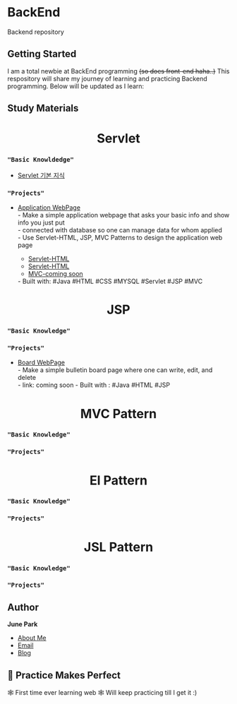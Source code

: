 # BackEnd
Backend repository

## Getting Started

I am a total newbie at BackEnd programming ~~(so does front-end haha..)~~
This respository will share my journey of learning and practicing Backend programming.
Below will be updated as I learn:

## Study Materials

<h1 align="center">Servlet<project-name></h1>

### `"Basic Knowldedge"`
  <ul>
    <li> <a href="/Notes/Servlet/Servlet 기본지식.md"> Servlet 기본 지식 </a> 
  </ul>
  
### `"Projects"`
  <ul>
    <li> <a href="/Notes/Application/"> Application WebPage </a> </li>
    - Make a simple application webpage that asks your basic info and show info you just put<br>
    - connected with database so one can manage data for whom applied<br>
    - Use Servlet-HTML, JSP, MVC Patterns to design the application web page <br>
    <ul>
      <li><a href="https://github.com/Jun0S2/BackEnd/tree/main/Application/Servlet"> Servlet-HTML</a> </li>
      <li><a href="https://github.com/Jun0S2/BackEnd/tree/main/Application/JSP"> Servlet-HTML</a> </li>
      <li><a href="#"> MVC-coming soon </a> </li>
   </ul>
     - Built with: #Java #HTML #CSS #MYSQL #Servlet #JSP #MVC

     
  </ul>

<h1 align="center">JSP<project-name></h1>

### `"Basic Knowledge"`

### `"Projects"`

<ul>
     <li>  <a href="/Notes/Application/"> Board WebPage </a></li>
      - Make a simple bulletin board page where one can write, edit, and delete<br>
      - link: coming soon
      - Built with : #Java #HTML #JSP
</ul>

<h1 align="center">MVC Pattern<project-name></h1>

### `"Basic Knowledge"`

### `"Projects"`


<h1 align="center">El Pattern<project-name></h1>

### `"Basic Knowledge"`

### `"Projects"`

<h1 align="center">JSL Pattern<project-name></h1>

### `"Basic Knowledge"`


### `"Projects"`





## Author

**June Park**

- [About Me](https://jun0s2.github.io/about/)
- [Email](mailto:leen6225@gamil.com?subject=Hi "Hi!")
- [Blog](https://velog.io/@junbee "Blog")

## 🤝 Practice Makes Perfect
🕸️ First time ever learning web 🕸️
Will keep practicing till I get it :)
